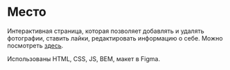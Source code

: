 # Место

Интерактивная страница, которая позволяет добавлять и удалять фотографии, ставить лайки, редактировать информацию о себе. Можно посмотреть [здесь](https://maria-lu.github.io/mesto/index.html).

Использованы HTML, CSS, JS, BEM, макет в Figma.
